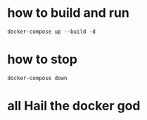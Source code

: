 # how to build and run
```
docker-compose up --build -d
```
# how to stop
```
docker-compose down
```

# all Hail the docker god